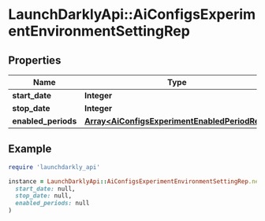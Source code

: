 # LaunchDarklyApi::AiConfigsExperimentEnvironmentSettingRep

## Properties

| Name | Type | Description | Notes |
| ---- | ---- | ----------- | ----- |
| **start_date** | **Integer** |  | [optional] |
| **stop_date** | **Integer** |  | [optional] |
| **enabled_periods** | [**Array&lt;AiConfigsExperimentEnabledPeriodRep&gt;**](AiConfigsExperimentEnabledPeriodRep.md) |  | [optional] |

## Example

```ruby
require 'launchdarkly_api'

instance = LaunchDarklyApi::AiConfigsExperimentEnvironmentSettingRep.new(
  start_date: null,
  stop_date: null,
  enabled_periods: null
)
```

